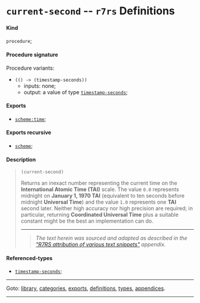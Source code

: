 

<a id='definition__r7rs__current-second'></a>

# `current-second` -- `r7rs` Definitions


<a id='definition__r7rs__current-second__kind'></a>

#### Kind

`procedure`;


<a id='definition__r7rs__current-second__procedure-signature'></a>

#### Procedure signature

Procedure variants:
 * `(() -> (timestamp-seconds))`
   * inputs: none;
   * output: a value of type [`timestamp-seconds`](../../r7rs/types/timestamp-seconds.md#type__r7rs__timestamp-seconds);


<a id='definition__r7rs__current-second__exports'></a>

#### Exports

 * [`scheme:time`](../../r7rs/exports/scheme_3a_time.md#export__r7rs__scheme_3a_time);


<a id='definition__r7rs__current-second__exports-recursive'></a>

#### Exports recursive

 * [`scheme`](../../r7rs/exports/scheme.md#export__r7rs__scheme);


<a id='definition__r7rs__current-second__description'></a>

#### Description

> ````
> (current-second)
> ````
> 
> 
> Returns an inexact number representing the current time on the
> __International Atomic Time (TAI)__ scale.  The value `0.0` represents midnight
> on __January 1, 1970 TAI__ (equivalent to ten seconds before midnight __Universal Time__)
> and the value `1.0` represents one __TAI__
> second later.  Neither high accuracy nor high precision are required; in particular,
> returning __Coordinated Universal Time__ plus a suitable constant might be
> the best an implementation can do.
> 
> 
> ----
> > *The text herein was sourced and adapted as described in the ["R7RS attribution of various text snippets"](../../r7rs/appendices/attribution.md#appendix__r7rs__attribution) appendix.*


<a id='definition__r7rs__current-second__referenced-types'></a>

#### Referenced-types

 * [`timestamp-seconds`](../../r7rs/types/timestamp-seconds.md#type__r7rs__timestamp-seconds);

----

Goto: [library](../../r7rs/_index.md#library__r7rs), [categories](../../r7rs/categories/_index.md#toc__r7rs__categories), [exports](../../r7rs/exports/_index.md#toc__r7rs__exports), [definitions](../../r7rs/definitions/_index.md#toc__r7rs__definitions), [types](../../r7rs/types/_index.md#toc__r7rs__types), [appendices](../../r7rs/appendices/_index.md#toc__r7rs__appendices).

----

